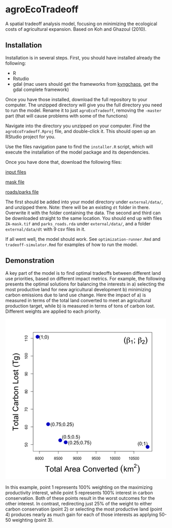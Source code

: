 # agroEcoTradeoff

A spatial tradeoff analysis model, focusing on minimizing the ecological costs of agricultural expansion.  Based on Koh and Ghazoul (2010). 

## Installation

Installation is in several steps. First, you should have installed already the following: 

  + R
  + Rstudio
  + gdal (mac users should get the frameworks from [kyngchaos](http://www.kyngchaos.com/software/frameworks), get the gdal complete framework)

Once you have those installed, download the full repository to your computer. The unzipped directory will give you the full directory you need to run the model. Rename it to just `agroEcoTradeoff`, removing the `-master` part (that will cause problems with some of the functions) 

Navigate into the directory you unzipped on your computer.  Find the `agroEcoTradeoff.Rproj` file, and double-click it. This should open up an RStudio project for you.  

Use the files navigation pane to find the `installer.R` script, which will execute the installation of the model package and its dependencies.  

Once you have done that, download the following files: 

[input files](https://www.dropbox.com/s/wt0ygdl4rejiz6s/dt.zip?dl=0)

[mask file](https://www.dropbox.com/s/ncy76swgnhqx98h/ZA-mask.tif?dl=0)

[roads/parks file](https://www.dropbox.com/s/gwnt9svs6fwurah/parks_roads.rda?dl=0)

The first should be added into your model directory under `external/data/`, and unzipped there. Note: there will be an existing `dt` folder in there. Overwrite it with the folder containing the data. The second and third can be downloaded straight to the same location. You should end up with files `ZA-mask.tif` and `parks_roads.rda` under `external/data/`, and a folder 
`external/data/dt` with 9 csv files in it.

If all went well, the model should work.  See `optimization-runner.Rmd` and `tradeoff-simulator.Rmd` for examples of how to run the model. 

## Demonstration

A key part of the model is to find optimal tradeoffs between different land use priorities, based on different impact metrics.  For example, the following presents the optimal solutions for balancing the interests in a) selecting the most productive land for new agricultural development b) minimizing carbon emissions due to land use change. Here the impact of a) is measured in terms of the total land converted to meet an agricultural production target, while b) is measured in terms of tons of carbon lost. Different weights are applied to each priority. 

![pareto front](external/presentations/figures/pareto.png)

In this example, point 1 represents 100% weighting on the maximizing productivity interest, while point 5 represents 100% interest in carbon conservation. Both of these points result in the worst outcomes for the other interest. In contrast, redirecting just 25% of the weight to either carbon conservation (point 2) or selecting the most productive land (point 4) produces nearly as much gain for each of those interests as applying 50-50 weighting (point 3).  

